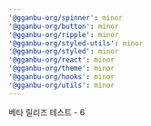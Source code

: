 ```yaml
---
'@gganbu-org/spinner': minor
'@gganbu-org/button': minor
'@gganbu-org/ripple': minor
'@gganbu-org/styled-utils': minor
'@gganbu-org/styled': minor
'@gganbu-org/react': minor
'@gganbu-org/theme': minor
'@gganbu-org/hooks': minor
'@gganbu-org/utils': minor
---
```


베타 릴리즈 테스트 - 6
